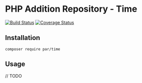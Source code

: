 PHP Addition Repository - Time
==============================

[![Build Status](https://travis-ci.org/php-addition-repository/time.svg?branch=master)](https://travis-ci.org/php-addition-repository/time)
[![Coverage Status](https://coveralls.io/repos/github/php-addition-repository/time/badge.svg?branch=master)](https://coveralls.io/github/php-addition-repository/time?branch=master)


Installation
------------

```
composer require par/time
```

Usage
-----

// TODO